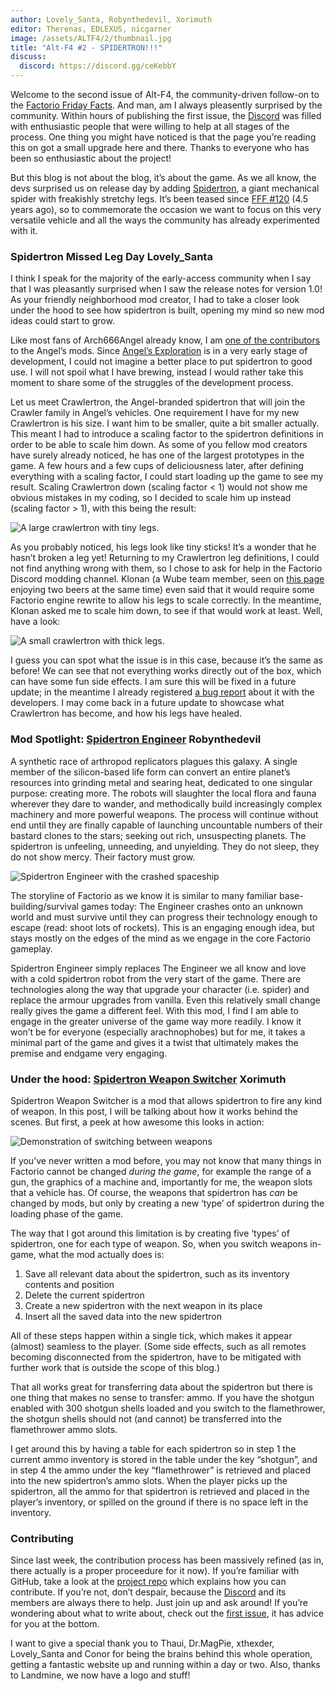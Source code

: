 ```yaml
---
author: Lovely_Santa, Robynthedevil, Xorimuth
editor: Therenas, EDLEXUS, nicgarner
image: /assets/ALTF4/2/thumbnail.jpg
title: "Alt-F4 #2 - SPIDERTRON!!!"
discuss:
  discord: https://discord.gg/ceKebbY
---
```


Welcome to the second issue of Alt-F4, the community-driven follow-on to the [Factorio Friday Facts](https://factorio.com/blog/). And man, am I always pleasently surprised by the community. Within hours of publishing the first issue, the [Discord](https://discord.gg/AsXAwyV) was filled with enthusiastic people that were willing to help at all stages of the process. One thing you might have noticed is that the page you’re reading this on got a small upgrade here and there. Thanks to everyone who has been so enthusiastic about the project!

But this blog is not about the blog, it’s about the game. As we all know, the devs surprised us on release day by adding [Spidertron](https://wiki.factorio.com/Spidertron), a giant mechanical spider with freakishly stretchy legs. It’s been teased since [FFF #120](https://www.factorio.com/blog/post/fff-120) (4.5 years ago), so to commemorate the occasion we want to focus on this very versatile vehicle and all the ways the community has already experimented with it.


### Spidertron Missed Leg Day <author>Lovely_Santa</author>

I think I speak for the majority of the early-access community when I say that I was pleasantly surprised when I saw the release notes for version 1.0! As your friendly neighborhood mod creator, I had to take a closer look under the hood to see how spidertron is built, opening my mind so new mod ideas could start to grow.

Like most fans of Arch666Angel already know, I am [one of the contributors](https://forums.factorio.com/viewtopic.php?p=475786#p475786) to the Angel’s mods. Since [Angel’s Exploration](https://mods.factorio.com/mod/angelsexploration) is in a very early stage of development, I could not imagine a better place to put spidertron to good use. I will not spoil what I have brewing, instead I would rather take this moment to share some of the struggles of the development process.

Let us meet Crawlertron, the Angel-branded spidertron that will join the Crawler family in Angel’s vehicles. One requirement I have for my new Crawlertron is his size. I want him to be smaller, quite a bit smaller actually. This meant I had to introduce a scaling factor to the spidertron definitions in order to be able to scale him down. As some of you fellow mod creators have surely already noticed, he has one of the largest prototypes in the game. A few hours and a few cups of deliciousness later, after defining everything with a scaling factor, I could start loading up the game to see my result. Scaling Crawlertron down (scaling factor < 1) would not show me obvious mistakes in my coding, so I decided to scale him up instead (scaling factor > 1), with this being the result:

![A large crawlertron with tiny legs.](/assets/ALTF4/2/crawlertron_large.png?raw=true)

As you probably noticed, his legs look like tiny sticks! It’s a wonder that he hasn’t broken a leg yet! Returning to my Crawlertron leg definitions, I could not find anything wrong with them, so I chose to ask for help in the Factorio Discord modding channel. Klonan (a Wube team member, seen on [this page](https://factorio.com/game/about) enjoying two beers at the same time) even said that it would require some Factorio engine rewrite to allow his legs to scale correctly. In the meantime, Klonan asked me to scale him down, to see if that would work at least. Well, have a look:

![A small crawlertron with thick legs.](/assets/ALTF4/2/crawlertron_tiny.png?raw=true)

I guess you can spot what the issue is in this case, because it’s the same as before! We can see that not everything works directly out of the box, which can have some fun side effects. I am sure this will be fixed in a future update; in the meantime I already registered [a bug report](https://forums.factorio.com/viewtopic.php?f=7&t=88180) about it with the developers. I may come back in a future update to showcase what Crawlertron has become, and how his legs have healed.


### Mod Spotlight: [Spidertron Engineer](https://mods.factorio.com/mod/SpidertronEngineer) <author>Robynthedevil</author>

A synthetic race of arthropod replicators plagues this galaxy. A single member of the silicon-based life form can convert an entire planet’s resources into grinding metal and searing heat, dedicated to one singular purpose: creating more. The robots will slaughter the local flora and fauna wherever they dare to wander, and methodically build increasingly complex machinery and more powerful weapons. The process will continue without end until they are finally capable of launching uncountable numbers of their bastard clones to the stars; seeking out rich, unsuspecting planets. The spidertron is unfeeling, unneeding, and unyielding. They do not sleep, they do not show mercy. Their factory must grow.

![Spidertron Engineer with the crashed spaceship](/assets/ALTF4/2/SpidertronEngineer.png?raw=true)

The storyline of Factorio as we know it is similar to many familiar base-building/survival games today: The Engineer crashes onto an unknown world and must survive until they can progress their technology enough to escape (read: shoot lots of rockets). This is an engaging enough idea, but stays mostly on the edges of the mind as we engage in the core Factorio gameplay.

Spidertron Engineer simply replaces The Engineer we all know and love with a cold spidertron robot from the very start of the game. There are technologies along the way that upgrade your character (i.e. spider) and replace the armour upgrades from vanilla. Even this relatively small change really gives the game a different feel. With this mod, I find I am able to engage in the greater universe of the game way more readily. I know it won’t be for everyone (especially arachnophobes) but for me, it takes a minimal part of the game and gives it a twist that ultimately makes the premise and endgame very engaging.


### Under the hood: [Spidertron Weapon Switcher](https://mods.factorio.com/SpidertronWeaponSwitcher) <author>Xorimuth</author>

Spidertron Weapon Switcher is a mod that allows spidertron to fire any kind of weapon. In this post, I will be talking about how it works behind the scenes. But first, a peek at how awesome this looks in action:

![Demonstration of switching between weapons](/assets/ALTF4/2/SWS-demo-gif.gif?raw=true)

If you’ve never written a mod before, you may not know that many things in Factorio cannot be changed _during the game_, for example the range of a gun, the graphics of a machine and, importantly for me, the weapon slots that a vehicle has. Of course, the weapons that spidertron has _can_ be changed by mods, but only by creating a new ‘type’ of spidertron during the loading phase of the game.

The way that I got around this limitation is by creating five ‘types’ of spidertron, one for each type of weapon. So, when you switch weapons in-game, what the mod actually does is:

1. Save all relevant data about the spidertron, such as its inventory contents and position
2. Delete the current spidertron
3. Create a new spidertron with the next weapon in its place
4. Insert all the saved data into the new spidertron

All of these steps happen within a single tick, which makes it appear (almost) seamless to the player. (Some side effects, such as all remotes becoming disconnected from the spidertron, have to be mitigated with further work that is outside the scope of this blog.)

That all works great for transferring data about the spidertron but there is one thing that makes no sense to transfer: ammo. If you have the shotgun enabled with 300 shotgun shells loaded and you switch to the flamethrower, the shotgun shells should not (and cannot) be transferred into the flamethrower ammo slots.

I get around this by having a table for each spidertron so in step 1 the current ammo inventory is stored in the table under the key “shotgun”, and in step 4 the ammo under the key “flamethrower” is retrieved and placed into the new spidertron’s ammo slots. When the player picks up the spidertron, all the ammo for that spidertron is retrieved and placed in the player’s inventory, or spilled on the ground if there is no space left in the inventory.


### Contributing

Since last week, the contribution process has been massively refined (as in, there actually is a proper proceedure for it now). If you’re familiar with GitHub, take a look at the [project repo](https://github.com/AlternativeFFFF/Alt-F4) which explains how you can contribute. If you’re not, don’t despair, because the [Discord](https://discord.gg/AsXAwyV) and its members are always there to help. Just join up and ask around! If you’re wondering about what to write about, check out the [first issue](https://alt-f4.blog/ALTF4-1), it has advice for you at the bottom.

I want to give a special thank you to Thaui, Dr.MagPie, xthexder, Lovely_Santa and Conor for being the brains behind this whole operation, getting a fantastic website up and running within a day or two. Also, thanks to Landmine, we now have a logo and stuff!